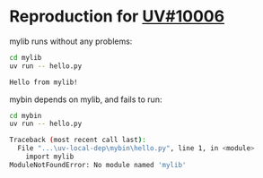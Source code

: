 # Reproduction for [UV#10006](https://github.com/astral-sh/uv/issues/10006)

mylib runs without any problems:

```bash
cd mylib
uv run -- hello.py

Hello from mylib!
```

mybin depends on mylib, and fails to run:

```bash
cd mybin
uv run -- hello.py

Traceback (most recent call last):
  File "...\uv-local-dep\mybin\hello.py", line 1, in <module>
    import mylib
ModuleNotFoundError: No module named 'mylib'
```
